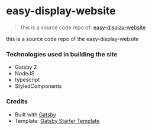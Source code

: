 # easy-display-website


> this is a source code repo of: [easy-display-website](http://www.easy-display.info)

this is a source code repo of the easy-display-website

### Technologies used in building the site

- Gatsby 2
- NodeJS
- typescript
- StyledComponents

### Credits

- Built with [Gatsby](https://www.gatsbyjs.org/)
- Template: [Gatsby Starter Template](https://www.gatsbyjs.org/starters/gatsby-starter)
